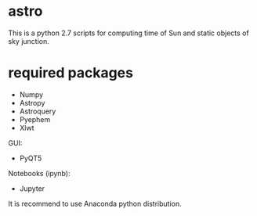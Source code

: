 # astro

This is a python 2.7 scripts for computing time of Sun and static
objects of sky junction.

# required packages
- Numpy
- Astropy
- Astroquery
- Pyephem
- Xlwt

GUI:
- PyQT5

Notebooks (ipynb):
- Jupyter

It is recommend to use Anaconda python distribution.
